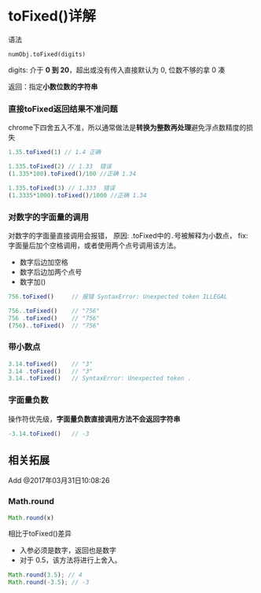 # toFixed()详解
语法

````
numObj.toFixed(digits)

````

digits: 介于 **0 到 20**，超出或没有传入直接默认为 0,
位数不够的拿 0 凑


返回：指定**小数位数的字符串**




### 直接toFixed返回结果不准问题

chrome下四舍五入不准，所以通常做法是**转换为整数再处理**避免浮点数精度的损失



```javascript
1.35.toFixed(1) // 1.4 正确

1.335.toFixed(2) // 1.33  错误
(1.335*100).toFixed()/100 //正确 1.34

1.335.toFixed(3) // 1.333  错误
(1.3335*1000).toFixed()/1000 //正确 1.34

```

### 对数字的字面量的调用

对数字的字面量直接调用会报错，
原因: .toFixed中的`.`号被解释为小数点，
fix: 字面量后加个空格调用，或者使用两个点号调用该方法。


* 数字后边加空格
* 数字后边加两个点号
* 数字加()


```javascript
756.toFixed()     // 报错 SyntaxError: Unexpected token ILLEGAL

756..toFixed()    // "756"
756 .toFixed()    // "756"
(756)..toFixed()  // "756"

```
### 带小数点


```javascript
3.14.toFixed()    // "3"
3.14 .toFixed()   // "3"
3.14..toFixed()   // SyntaxError: Unexpected token .
```

### 字面量负数
操作符优先级，**字面量负数直接调用方法不会返回字符串**

```javascript
-3.14.toFixed()   // -3  
```



## 相关拓展

Add @2017年03月31日10:08:26

### Math.round
````javascript
Math.round(x)
````
相比于toFixed()差异
* 入参必须是数字，返回也是数字
* 对于 0.5，该方法将进行上舍入。

```javascript
Math.round(3.5); // 4
Math.round(-3.5); // -3
```

